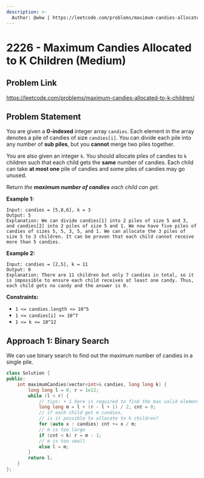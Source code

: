 ```yaml
---
description: >-
  Author: @wkw | https://leetcode.com/problems/maximum-candies-allocated-to-k-children/
---
```


# 2226 - Maximum Candies Allocated to K Children (Medium)

## Problem Link

https://leetcode.com/problems/maximum-candies-allocated-to-k-children/

## Problem Statement

You are given a **0-indexed** integer array `candies`. Each element in the array denotes a pile of candies of size `candies[i]`. You can divide each pile into any number of **sub piles**, but you **cannot** merge two piles together.

You are also given an integer `k`. You should allocate piles of candies to `k` children such that each child gets the **same** number of candies. Each child can take **at most one** pile of candies and some piles of candies may go unused.

Return _the **maximum number of candies** each child can get._

**Example 1:**

```
Input: candies = [5,8,6], k = 3
Output: 5
Explanation: We can divide candies[1] into 2 piles of size 5 and 3, and candies[2] into 2 piles of size 5 and 1. We now have five piles of candies of sizes 5, 5, 3, 5, and 1. We can allocate the 3 piles of size 5 to 3 children. It can be proven that each child cannot receive more than 5 candies.
```

**Example 2:**

```
Input: candies = [2,5], k = 11
Output: 0
Explanation: There are 11 children but only 7 candies in total, so it is impossible to ensure each child receives at least one candy. Thus, each child gets no candy and the answer is 0.
```

**Constraints:**

- `1 <= candies.length <= 10^5`
- `1 <= candies[i] <= 10^7`
- `1 <= k <= 10^12`

## Approach 1: Binary Search

We can use binary search to find out the maximum number of candies in a single pile.

<SolutionAuthor name="@wkw"/>

```cpp
class Solution {
public:
    int maximumCandies(vector<int>& candies, long long k) {
        long long l = 0, r = 1e12;
        while (l < r) {
            // tips: + 1 here is required to find the max valid element
            long long m = l + (r - l + 1) / 2, cnt = 0;
            // if each child get m candies,
            // is it possible to allocate to k children?
            for (auto x : candies) cnt += x / m;
            // m is too large
            if (cnt < k) r = m - 1;
            // m is too small
            else l = m;
        }
        return l;
    }
};
```
